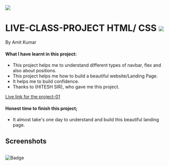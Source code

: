 

![]("")
# LIVE-CLASS-PROJECT HTML/ CSS ![]("")
By Amit Kumar

#### What I have learnt in this project:
- This project helps me to understand different types of navbar, flex and also about positions.
- This project helps me how to build a beautiful website/Landing Page.
- It helps me to build confidence.
- Thanks to (HITESH SIR), who gave me this project.

[Live link for the project-01](https://liveclassproject-01.netlify.app)
#### Honest time to finish this project;
- It almost take's one day to understand and build this beautiful landing page.
 ## Screenshots
 ![]()
 











![Badge](https://img.shields.io/badge/Project---01-orange)






